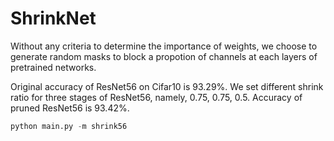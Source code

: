 # ShrinkNet
Without any criteria to determine the importance of weights, we choose to generate random masks to block a propotion of channels at each layers of pretrained networks.

Original accuracy of ResNet56 on Cifar10 is 93.29%. We set different shrink ratio for three stages of ResNet56, namely, 0.75, 0.75, 0.5. Accuracy of pruned ResNet56 is 93.42%.

```python
python main.py -m shrink56
```
